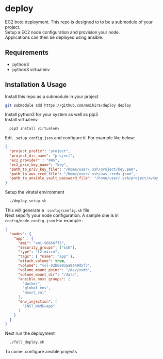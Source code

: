 # deploy

EC2 boto deployment. This repo is designed to to be a submodule of your project. <br>
Setup a EC2 node configuration and provision your node. <br>
Applications can then be deployed using ansible.

## Requirements
* python3
* python3 virtualenv

## Installation & Usage

Install this repo as a submodule in your project
```bash
git submodule add https://github.com/mmihira/deploy deploy
```

Install python3 for your system as well as pip3 <br>
Install virtualenv
```bash
  pip3 install virtualenv
```

Edit ```.setup_config.json``` and configure it. For example
like below:

```json
{
  "project_prefix": "project",
  "project_dir_name": "project",
  "ec2_provider" : "AWS",
  "ec2_priv_key_name": "key",
  "path_to_priv_key_file": "/home/user/.ssh/project/key.pem",
  "path_to_aws_cred_file": "/home/user/.ssh/aws_creds.json",
  "path_to_ansible_vault_password_file": "/home/user/.ssh/project/avKey"
}
```

Setup the virutal environment
```bash
  ./deploy_setup.sh
```
This will generate a ``` config/config.sh``` file. <br>
Next sepcify your node configuration. A sample one is in ``` config/node_config.json ```
For example :

```json
{
  "nodes": {
    "app" : {
      "ami": "ami-96666ff5",
      "security_groups": ["ssh"],
      "type": "t2.micro",
      "tags": { "name": "app" },
      "attach_volume": true,
      "volume": "vol-02b6e03aa9a40d5f3",
      "volume_mount_point": "/dev/xvdb",
      "volume_mount_dir": "/data",
      "ansible_host_groups": [
        "docker",
        "global_env",
        "mount_vol"
      ],
      "env_injection": [
        "INST_NAME=app"
      ]
    }
  }
}
```

Next run the deployment

```bash
  ./full_deploy.sh
```

To come: configure ansible projects


